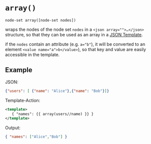 # `array()`

```
node-set array([node-set nodes])
```

wraps the nodes of the node set `nodes` in a `<json array="">…</json>` structure, so that they can be used as an array in a [JSON Template](../templating/README.md).

if the `nodes` contain an attribute (e.g. `a="b"`), it will be converted to an element `<value name="a">b</value>`), so that key and value are easily accessible in the template.

## Example

JSON:
```json
{"users": [ {"name": "Alice"},{"name": "Bob"}]}
```

Template-Action:
```xml
<template>
   { "names": {{ array(users//name) }} }
</template>
```

Output:
```json
{ "names": ["Alice","Bob"] }
```
